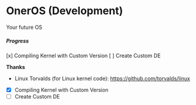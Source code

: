 # OnerOS (Development)
Your future OS

##### Progress
[x] Compiling Kernel with Custom Version
[ ] Create Custom DE


**Thanks**
- Linux Torvalds (for Linux kernel code): https://github.com/torvalds/linux
- [X] Compiling Kernel with Custom Version
- [ ] Create Custom DE
